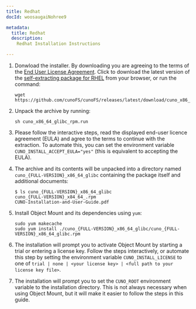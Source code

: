 ```yaml
---
title: Redhat
docId: woosaugaiNohree9

metadata:
  title: Redhat
  description:
    Redhat Installation Instructions

---
```


1. Donwload the installer. By downloading you are agreeing to the terms of the [End User License Agreement](https://cuno.io/cunoFS-EULA). Click to download the latest version of the [self-extracting package for RHEL](https://github.com/cunoFS/cunoFS/releases/latest/download/cuno_x86_64_glibc_rpm.run) from your browser, or run the command:

   ```console
   wget https://github.com/cunoFS/cunoFS/releases/latest/download/cuno_x86_64_glibc_rpm.run
   ```

2. Unpack the archive by running:

   ```console
   sh cuno_x86_64_glibc_rpm.run
   ```

3. Please follow the interactive steps, read the displayed end-user licence agreement (EULA) and agree to the terms to continue with the extraction. To automate this, you can set the environment variable `CUNO_INSTALL_ACCEPT_EULA="yes"` (this is equivalent to accepting the EULA).

4. The archive and its contents will be unpacked into a directory named `cuno_{FULL-VERSION}_x86_64_glibc` containing the package itself and additional documents:

   ```console
   $ ls cuno_{FULL-VERSION}_x86_64_glibc
   cuno_{FULL-VERSION}_x84_64_.rpm
   CUNO-Installation-and-User-Guide.pdf
   ```

5. Install Object Mount and its dependencies using `yum`:

   ```console
   sudo yum makecache
   sudo yum install ./cuno_{FULL-VERSION}_x86_64_glibc/cuno_{FULL-VERSION}_x86_64_glibc.rpm
   ```

6. The installation will prompt you to activate Object Mount by starting a trial or entering a license key. Follow the steps interactively, or automate this step by setting the environment variable `CUNO_INSTALL_LICENSE` to one of `trial | none | <your license key> | <full path to your license key file>`.

7. The installation will prompt you to set the `CUNO_ROOT` environment variable to the installation directory. This is not always necessary when using Object Mount, but it will make it easier to follow the steps in this guide.
